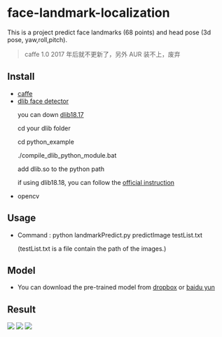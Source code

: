 # face-landmark-localization
This is a project predict face landmarks (68 points) and head pose (3d pose, yaw,roll,pitch).

> caffe 1.0 2017 年后就不更新了，另外 AUR 装不上，废弃

## Install
- [caffe](https://github.com/BVLC/caffe)
- [dlib face detector](http://dlib.net/)<p>
you can down [dlib18.17](http://pan.baidu.com/s/1gey9Wd1) <p>
cd your dlib folder<p>
cd python_example<p>
./compile_dlib_python_module.bat<p>
 add dlib.so to the python path<p>
if using dlib18.18, you can follow the [official instruction](http://dlib.net/)
- opencv<p>

## Usage

- Command : python landmarkPredict.py predictImage  testList.txt<p>
(testList.txt is a file contain the path of the images.)


## Model

- You can download the pre-trained model from [dropbox](https://www.dropbox.com/s/z89prwhg0jpgp47/68point_dlib_with_pose.caffemodel?dl=0) or [baidu yun](http://pan.baidu.com/s/1c14aFyK)

## Result
![](result/1.png)
![](result/2.png)
![](result/3.png)
